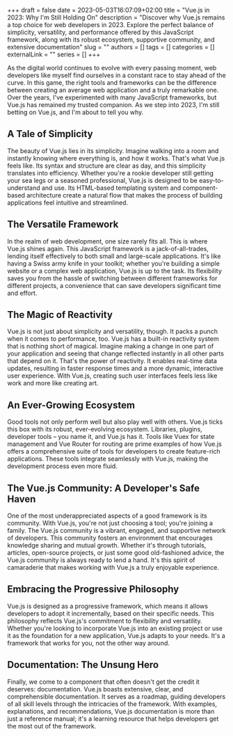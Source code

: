 +++ 
draft = false
date = 2023-05-03T16:07:09+02:00
title = "Vue.js in 2023: Why I'm Still Holding On"
description = "Discover why Vue.js remains a top choice for web developers in 2023. Explore the perfect balance of simplicity, versatility, and performance offered by this JavaScript framework, along with its robust ecosystem, supportive community, and extensive documentation"
slug = ""
authors = []
tags = []
categories = []
externalLink = ""
series = []
+++

As the digital world continues to evolve with every passing moment, web developers like myself find ourselves in a constant race to stay ahead of the curve. In this game, the right tools and frameworks can be the difference between creating an average web application and a truly remarkable one. Over the years, I've experimented with many JavaScript frameworks, but Vue.js has remained my trusted companion. As we step into 2023, I'm still betting on Vue.js, and I'm about to tell you why.

## A Tale of Simplicity

The beauty of Vue.js lies in its simplicity. Imagine walking into a room and instantly knowing where everything is, and how it works. That's what Vue.js feels like. Its syntax and structure are clear as day, and this simplicity translates into efficiency. Whether you're a rookie developer still getting your sea legs or a seasoned professional, Vue.js is designed to be easy-to-understand and use. Its HTML-based templating system and component-based architecture create a natural flow that makes the process of building applications feel intuitive and streamlined.

## The Versatile Framework

In the realm of web development, one size rarely fits all. This is where Vue.js shines again. This JavaScript framework is a jack-of-all-trades, lending itself effectively to both small and large-scale applications. It's like having a Swiss army knife in your toolkit; whether you're building a simple website or a complex web application, Vue.js is up to the task. Its flexibility saves you from the hassle of switching between different frameworks for different projects, a convenience that can save developers significant time and effort.

## The Magic of Reactivity

Vue.js is not just about simplicity and versatility, though. It packs a punch when it comes to performance, too. Vue.js has a built-in reactivity system that is nothing short of magical. Imagine making a change in one part of your application and seeing that change reflected instantly in all other parts that depend on it. That's the power of reactivity. It enables real-time data updates, resulting in faster response times and a more dynamic, interactive user experience. With Vue.js, creating such user interfaces feels less like work and more like creating art.

## An Ever-Growing Ecosystem

Good tools not only perform well but also play well with others. Vue.js ticks this box with its robust, ever-evolving ecosystem. Libraries, plugins, developer tools – you name it, and Vue.js has it. Tools like Vuex for state management and Vue Router for routing are prime examples of how Vue.js offers a comprehensive suite of tools for developers to create feature-rich applications. These tools integrate seamlessly with Vue.js, making the development process even more fluid.

## The Vue.js Community: A Developer's Safe Haven

One of the most underappreciated aspects of a good framework is its community. With Vue.js, you're not just choosing a tool; you're joining a family. The Vue.js community is a vibrant, engaged, and supportive network of developers. This community fosters an environment that encourages knowledge sharing and mutual growth. Whether it's through tutorials, articles, open-source projects, or just some good old-fashioned advice, the Vue.js community is always ready to lend a hand. It's this spirit of camaraderie that makes working with Vue.js a truly enjoyable experience.

## Embracing the Progressive Philosophy

Vue.js is designed as a progressive framework, which means it allows developers to adopt it incrementally, based on their specific needs. This philosophy reflects Vue.js's commitment to flexibility and versatility. Whether you're looking to incorporate Vue.js into an existing project or use it as the foundation for a new application, Vue.js adapts to your needs. It's a framework that works for you, not the other way around.

## Documentation: The Unsung Hero

Finally, we come to a component that often doesn't get the credit it deserves: documentation. Vue.js boasts extensive, clear, and comprehensible documentation. It serves as a roadmap, guiding developers of all skill levels through the intricacies of the framework. With examples, explanations, and recommendations, Vue.js documentation is more than just a reference manual; it's a learning resource that helps developers get the most out of the framework.
